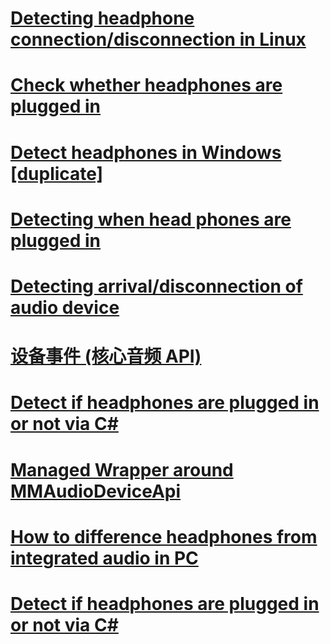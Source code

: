 # [Detecting headphone connection/disconnection in Linux](https://unix.stackexchange.com/questions/25776/detecting-headphone-connection-disconnection-in-linux)
# [Check whether headphones are plugged in](https://stackoverflow.com/questions/16395054/check-whether-headphones-are-plugged-in)
# [Detect headphones in Windows [duplicate]](https://stackoverflow.com/questions/5526998/detect-headphones-in-windows)
# [Detecting when head phones are plugged in](https://stackoverflow.com/questions/861601/detecting-when-head-phones-are-plugged-in)
# [Detecting arrival/disconnection of audio device](https://stackoverflow.com/questions/4545861/detecting-arrival-disconnection-of-audio-device)
# [设备事件 (核心音频 API)](https://learn.microsoft.com/zh-cn/windows/win32/coreaudio/device-events)
# [Detect if headphones are plugged in or not via C#](https://stackoverflow.com/questions/4545861/detecting-arrival-disconnection-of-audio-device)
# [Managed Wrapper around MMAudioDeviceApi](https://www.codeproject.com/Articles/829712/Managed-Wrapper-around-MMAudioDeviceApi)
# [How to difference headphones from integrated audio in PC](https://stackoverflow.com/questions/34024205/how-to-difference-headphones-from-integrated-audio-in-pc?noredirect=1&lq=1)
# [Detect if headphones are plugged in or not via C#](https://stackoverflow.com/questions/33872895/detect-if-headphones-are-plugged-in-or-not-via-c-sharp?noredirect=1&lq=1)
